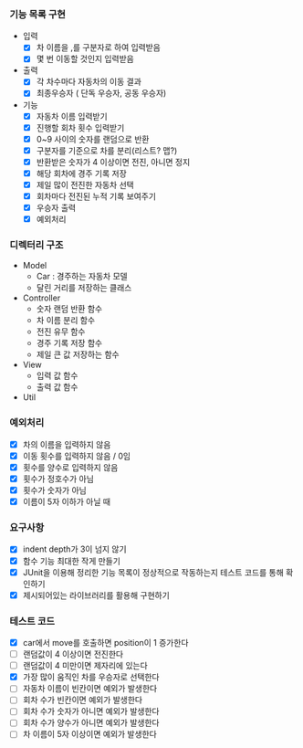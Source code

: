 ### 기능 목록 구현
- 입력
  - [x] 차 이름을 ,를 구분자로 하여 입력받음
  - [x] 몇 번 이동할 것인지 입력받음
- 출력
  - [x] 각 차수마다 자동차의 이동 결과
  - [x] 최종우승자 ( 단독 우승자, 공동 우승자)
- 기능
  - [x] 자동차 이름 입력받기
  - [x] 진행할 회차 횟수 입력받기
  - [x] 0~9 사이의 숫자를 랜덤으로 반환
  - [x] 구분자를 기준으로 차를 분리(리스트? 맵?)
  - [x] 반환받은 숫자가 4 이상이면 전진, 아니면 정지
  - [x] 해당 회차에 경주 기록 저장
  - [x] 제일 많이 전진한 자동차 선택
  - [x] 회차마다 전진된 누적 기록 보여주기
  - [x] 우승자 출력
  - [x] 예외처리

### 디렉터리 구조
- Model
  - Car : 경주하는 자동차 모델
  - 달린 거리를 저장하는 클래스
- Controller
  - 숫자 랜덤 반환 함수
  - 차 이름 분리 함수
  - 전진 유무 함수
  - 경주 기록 저장 함수
  - 제일 큰 값 저장하는 함수
- View
  - 입력 값 함수
  - 출력 값 함수
- Util

### 예외처리
- [x] 차의 이름을 입력하지 않음
- [x] 이동 횟수를 입력하지 않음 / 0임
- [x] 횟수를 양수로 입력하지 않음
- [x] 횟수가 정호수가 아님
- [x] 횟수가 숫자가 아님
- [x] 이름이 5자 이하가 아닐 때

### 요구사항
- [x] indent depth가 3이 넘지 않기
- [x] 함수 기능 최대한 작게 만들기
- [x] JUnit을 이용해 정리한 기능 목록이 정상적으로 작동하는지 테스트 코드를 통해 확인하기
- [x] 제시되어있는 라이브러리를 활용해 구현하기

### 테스트 코드
- [x] car에서 move를 호출하면 position이 1 증가한다
- [ ] 랜덤값이 4 이상이면 전진한다
- [ ] 랜덤값이 4 미만이면 제자리에 있는다
- [x] 가장 많이 움직인 차를 우승자로 선택한다
- [ ] 자동차 이름이 빈칸이면 예외가 발생한다
- [ ] 회차 수가 빈칸이면 예외가 발생한다
- [ ] 회차 수가 숫자가 아니면 예외가 발생한다
- [ ] 회차 수가 양수가 아니면 예외가 발생한다
- [ ] 차 이름이 5자 이상이면 예외가 발생한다